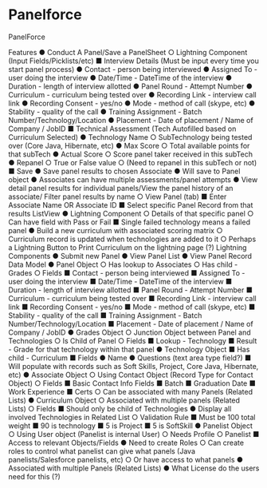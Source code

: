 # Panelforce
PanelForce

Features
  ●	Conduct A Panel/Save a PanelSheet
    ○	Lightning Component (Input Fields/Picklists/etc)
      ■	Interview Details (Must be input every time you start panel process)
        ●	Contact - person being interviewed
        ●	Assigned To - user doing the interview
        ●	Date/Time - DateTime of the interview
        ●	Duration - length of interview allotted
        ●	Panel Round - Attempt Number
        ●	Curriculum - curriculum being tested over
        ●	Recording Link - interview call link
        ●	Recording Consent - yes/no
        ●	Mode - method of call (skype, etc)
        ●	Stability - quality of the call
        ●	Training Assignment - Batch Number/Technology/Location
        ●	Placement - Date of placement / Name of Company / JobID
      ■	Technical Assessment  (Tech Autofilled based on Curriculum Selected)
        ●	Technology Name
          ○	SubTechnology being tested over (Core Java, Hibernate, etc)
        ●	Max Score
          ○	Total available points for that subTech
        ●	Actual Score
          ○	Score panel taker received in this subTech
        ●	Repanel
          ○	True or False value
          ○	(Need to repanel in this subTech or not)
      ■	Save 
        ●	Save panel results to chosen Associate
        ●	Will save to Panel object
        ●	Associates can have multiple assessments/panel attempts
●	View detail panel results for individual panels/View the panel history of an associate/ Filter panel    results by name
  ○	View Panel (tab)
    ■	Enter Associate Name OR Associate ID
    ■	Select specific Panel Record from that results ListView
      ●	Lightning Component
        ○	Details of that specific panel
        ○	Can have field with Pass or Fail
          ■	Single failed technology means a failed panel
●	Build a new curriculum with associated scoring matrix
  ○	Curriculum record is updated when technologies are added to it
  ○	Perhaps a Lightning Button to Print Curriculum on the lightning page (?)
Lightning Components
  ●	Submit new Panel
  ●	View Panel List
  ●	View Panel Record
Data Model
  ●	Panel Object
    ○	Has lookup to Associates
    ○	Has child - Grades
    ○	Fields
      ■	Contact - person being interviewed
      ■	Assigned To - user doing the interview
      ■	Date/Time - DateTime of the interview
      ■	Duration - length of interview allotted
      ■	Panel Round - Attempt Number
      ■	Curriculum - curriculum being tested over
      ■	Recording Link - interview call link
      ■	Recording Consent - yes/no
      ■	Mode - method of call (skype, etc)
      ■	Stability - quality of the call
      ■	Training Assignment - Batch Number/Technology/Location
      ■	Placement - Date of placement / Name of Company / JobID
●	Grades Object
  ○	Junction Object between Panel and Technologies
  ○	Is Child of Panel
  ○	Fields
    ■	Lookup - Technology
    ■	Result - Grade for that technology within that panel
●	Technology Object
  ■	Has child - Curriculum
  ■	Fields
    ●	Name
    ●	Questions (text area type field?)
  ■	Will populate with records such as Soft Skills, Project, Core Java, Hibernate, etc)
●	Associate Object
  ○	Using Contact Object (Record Type for Contact Object)
  ○	Fields
    ■	Basic Contact Info Fields
    ■	Batch
    ■	Graduation Date
    ■	Work Experience
    ■	Certs
  ○	Can be associated with many Panels (Related Lists)
●	Curriculum Object
  ○	Associated with multiple panels (Related Lists)
  ○	Fields
    ■	Should only be child of Technologies
      ●	Display all involved Technologies in Related List
  ○	Validation Rule
    ■	Must be 100 total weight
    ■	90 is technology
    ■	5 is Project
    ■	5 is SoftSkill
●	Panelist Object
  ○	Using User object (Panelist is internal User)
  ○	Needs Profile
    ○	Panelist
      ■	Access to relevant Objects/Fields
  ●	Need to create Roles
    ○	Can create roles to control what panelist can give what panels (Java panelists/Salesforce panelists, etc)
    ○	Or have access to what panels
  ●	Associated with multiple Panels (Related Lists)
  ●	What License do the users need for this (?)
